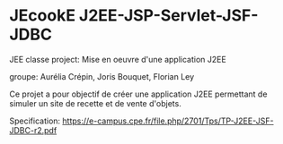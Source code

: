 # JEcookE J2EE-JSP-Servlet-JSF-JDBC

JEE classe project: Mise en oeuvre d'une application J2EE 

groupe: Aurélia Crépin, Joris Bouquet, Florian Ley

Ce projet a pour objectif de créer une application J2EE permettant de simuler un site de recette et de vente d'objets.



Specification: https://e-campus.cpe.fr/file.php/2701/Tps/TP-J2EE-JSF-JDBC-r2.pdf


